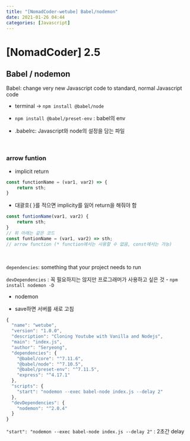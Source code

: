 ```yaml
---
title: "[NomadCoder-wetube] Babel/nodemon"
date: 2021-01-26 04:44
categories: [Javascript]
---
```


# [NomadCoder] 2.5

## Babel / nodemon

Babel: change very new Javascript code to standard, normal Javascript code

* terminal → `npm install @babel/node`

* `npm install @babel/preset-env` : babel의 env

* .babelrc: Javascript와 node의 설정을 담는 파일

<br>

### arrow funtion

- implicit return

```jsx
const functionName = (var1, var2) => {
	return sth;
}
```

- 대괄호{ }를 적으면 implicity를 잃어 return을 해줘야 함

```jsx
const funtionName(var1, var2) {
	return sth;
}
// 위 아래는 같은 코드
const funtionName = (var1, var2) => sth;
// arrow function (* function에서는 사용할 수 없음, const에서는 가능)
```

<br>

`dependencies`: something that your project needs to run

`devDependencies` : 꼭 필요하지는 않지만 프로그래머가 사용하고 싶은 것 - `npm install nodemon -D`

* nodemon

- save하면 서버를 새로 고침

```jsx
{
  "name": "wetube",
  "version": "1.0.0",
  "description": "Cloning Youtube with Vanilla and Nodejs",
  "main": "index.js",
  "author": "Seryeong",
  "dependencies": {              
    "@babel/core": "^7.11.6",
    "@babel/node": "^7.10.5",
    "@babel/preset-env": "^7.11.5",
    "express": "^4.17.1"
  },
  "scripts": {
    "start": "nodemon --exec babel-node index.js --delay 2"
  },
  "devDependencies": {
    "nodemon": "^2.0.4"
  }
}
```

`"start": "nodemon --exec babel-node index.js --delay 2"` : 2초간 delay



